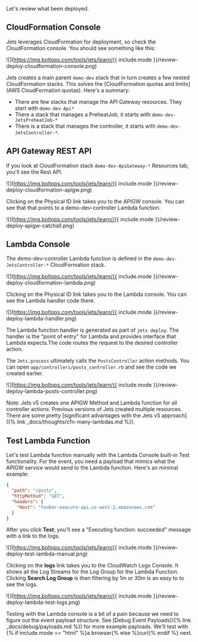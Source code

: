 Let's review what been deployed.

## CloudFormation Console

Jets leverages CloudFormation for deployment, so check the CloudFormation console. You should see something like this:

![](https://img.boltops.com/tools/jets/learn/{{ include.mode }}/review-deploy-cloudformation-console.png)

Jets creates a main parent `demo-dev` stack that in turn creates a few nested CloudFormation stacks. This solves the [CloudFormation quotas and limits](AWS CloudFormation quotas).  Here's a summary:

* There are few stacks that manage the API Gateway resources. They start with `demo-dev-Api*`
* There a stack that manages a PreheatJob, it starts with `demo-dev-JetsPreheatJob-*`
* There is a stack that manages the controller, it starts with `demo-dev-JetsController-*`.

## API Gateway REST API

If you look at CloudFormation stack `demo-dev-ApiGateway-*` Resources tab, you'll see the Rest API.

![](https://img.boltops.com/tools/jets/learn/{{ include.mode }}/review-deploy-cloudformation-apigw.png)

Clicking on the Physical ID link takes you to the APIGW console. You can see that that points to a demo-dev-controller Lambda function.

![](https://img.boltops.com/tools/jets/learn//{{ include.mode }}/review-deploy-apigw-catchall.png)

## Lambda Console

The demo-dev-controller Lambda function is defined in the `demo-dev-JetsController-*` CloudFormation stack.

![](https://img.boltops.com/tools/jets/learn/{{ include.mode }}/review-deploy-cloudformation-lambda.png)

Clicking on the Physical ID link takes you to the Lambda console. You can see the Lambda handler code there.

![](https://img.boltops.com/tools/jets/learn/{{ include.mode }}/review-deploy-lambda-handler.png)

The Lambda function handler is generated as part of `jets deploy`. The handler is the "point of entry" for Lambda and provides interface that Lambda expects.The code routes the request to the desired controller action.

The `Jets.process` ultimately calls the `PostsController` action methods. You can open `app/controllers/posts_controller.rb` and see the code we created earlier.

![](https://img.boltops.com/tools/jets/learn/{{ include.mode }}/review-deploy-lambda-posts-controller.png)

Note: Jets v5 creates one APIGW Method and Lambda function for all controller actions. Previous versions of Jets created multiple resources. There are some pretty [significant advantages with the Jets v5 approach]({% link _docs/thoughts/cfn-many-lambdas.md %}).

## Test Lambda Function

Let's test Lambda function manually with the Lambda Console built-in Test functionality. For the event, you need a payload that mimics what the APIGW service would send to the Lambda function. Here's an minimal example:

```json
{
  "path": "/posts",
  "httpMethod": "GET",
  "headers": {
    "Host": "foobar.execute-api.us-west-2.amazonaws.com"
  }
}
```

After you click **Test**, you'll see a "Executing function: succeeded" message with a link to the logs.

![](https://img.boltops.com/tools/jets/learn/{{ include.mode }}/review-deploy-test-lambda-manual.png)

Clicking on the **logs** link takes you to the CloudWatch Logs Console. It shows all the Log Streams for the Log Group for the Lambda Function. Clicking **Search Log Group** is then filtering by 1m or 30m is an easy to to see the logs.

![](https://img.boltops.com/tools/jets/learn/{{ include.mode }}/review-deploy-lambda-test-logs.png)

Testing with the Lambda console is a bit of a pain because we need to figure out the event payload structure. See [Debug Event Payloads]({% link _docs/debug/payloads.md %}) for more example payloads. We'll test with {% if include.mode == "html" %}a browser{% else %}curl{% endif %} next.
